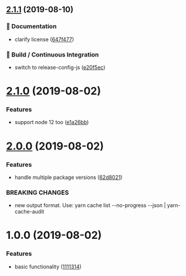 ## [2.1.1](https://github.com/holvonix-open/cache-audit/compare/v2.1.0...v2.1.1) (2019-08-10)


### 📖 Documentation

* clarify license ([647f477](https://github.com/holvonix-open/cache-audit/commit/647f477))


### 🔧 Build / Continuous Integration

* switch to release-config-js ([e20f5ec](https://github.com/holvonix-open/cache-audit/commit/e20f5ec))

# [2.1.0](https://github.com/holvonix-open/cache-audit/compare/v2.0.0...v2.1.0) (2019-08-02)


### Features

* support node 12 too ([e1a26bb](https://github.com/holvonix-open/cache-audit/commit/e1a26bb))

# [2.0.0](https://github.com/holvonix-open/cache-audit/compare/v1.0.0...v2.0.0) (2019-08-02)


### Features

* handle multiple package versions ([62d8021](https://github.com/holvonix-open/cache-audit/commit/62d8021))


### BREAKING CHANGES

* new output format.  Use: yarn cache list --no-progress --json | yarn-cache-audit

# 1.0.0 (2019-08-02)


### Features

* basic functionality ([1111314](https://github.com/holvonix-open/cache-audit/commit/1111314))
